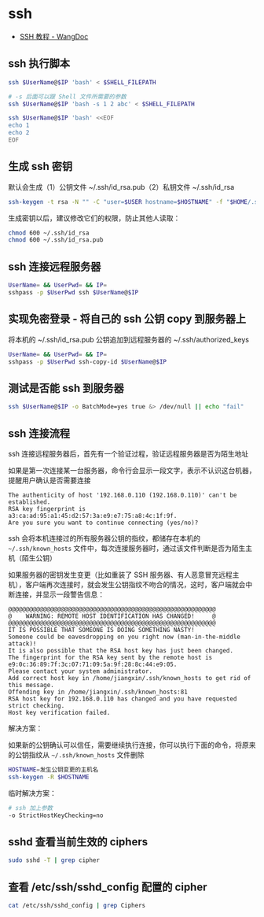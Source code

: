 # ssh

* [SSH 教程 - WangDoc](https://wangdoc.com/ssh/client)

## ssh 执行脚本

```bash
ssh $UserName@$IP 'bash' < $SHELL_FILEPATH

# -s 后面可以跟 Shell 文件所需要的参数
ssh $UserName@$IP 'bash -s 1 2 abc' < $SHELL_FILEPATH

ssh $UserName@$IP 'bash' <<EOF
echo 1
echo 2
EOF
```

## 生成 ssh 密钥

默认会生成（1）公钥文件 ~/.ssh/id_rsa.pub（2）私钥文件 ~/.ssh/id_rsa

```bash
ssh-keygen -t rsa -N "" -C "user=$USER hostname=$HOSTNAME" -f "$HOME/.ssh/id_rsa"
```

生成密钥以后，建议修改它们的权限，防止其他人读取：

```bash
chmod 600 ~/.ssh/id_rsa
chmod 600 ~/.ssh/id_rsa.pub
```

## ssh 连接远程服务器

```bash
UserName= && UserPwd= && IP=
sshpass -p $UserPwd ssh $UserName@$IP
```

## 实现免密登录 - 将自己的 ssh 公钥 copy 到服务器上

将本机的 ~/.ssh/id_rsa.pub 公钥追加到远程服务器的 ~/.ssh/authorized_keys

```bash
UserName= && UserPwd= && IP=
sshpass -p $UserPwd ssh-copy-id $UserName@$IP
```

## 测试是否能 ssh 到服务器

```bash
ssh $UserName@$IP -o BatchMode=yes true &> /dev/null || echo "fail"
```

## ssh 连接流程

ssh 连接远程服务器后，首先有一个验证过程，验证远程服务器是否为陌生地址

如果是第一次连接某一台服务器，命令行会显示一段文字，表示不认识这台机器，提醒用户确认是否需要连接

```
The authenticity of host '192.168.0.110 (192.168.0.110)' can't be established.
RSA key fingerprint is a3:ca:ad:95:a1:45:d2:57:3a:e9:e7:75:a8:4c:1f:9f.
Are you sure you want to continue connecting (yes/no)?
```

ssh 会将本机连接过的所有服务器公钥的指纹，都储存在本机的 `~/.ssh/known_hosts` 文件中，每次连接服务器时，通过该文件判断是否为陌生主机（陌生公钥）

如果服务器的密钥发生变更（比如重装了 SSH 服务器、有人恶意冒充远程主机），客户端再次连接时，就会发生公钥指纹不吻合的情况，这时，客户端就会中断连接，并显示一段警告信息：

```
@@@@@@@@@@@@@@@@@@@@@@@@@@@@@@@@@@@@@@@@@@@@@@@@@@@@@@@@@@@
@    WARNING: REMOTE HOST IDENTIFICATION HAS CHANGED!     @
@@@@@@@@@@@@@@@@@@@@@@@@@@@@@@@@@@@@@@@@@@@@@@@@@@@@@@@@@@@
IT IS POSSIBLE THAT SOMEONE IS DOING SOMETHING NASTY!
Someone could be eavesdropping on you right now (man-in-the-middle attack)!
It is also possible that the RSA host key has just been changed.
The fingerprint for the RSA key sent by the remote host is
e9:0c:36:89:7f:3c:07:71:09:5a:9f:28:8c:44:e9:05.
Please contact your system administrator.
Add correct host key in /home/jiangxin/.ssh/known_hosts to get rid of this message.
Offending key in /home/jiangxin/.ssh/known_hosts:81
RSA host key for 192.168.0.110 has changed and you have requested strict checking.
Host key verification failed.
```

解决方案：

如果新的公钥确认可以信任，需要继续执行连接，你可以执行下面的命令，将原来的公钥指纹从 `~/.ssh/known_hosts` 文件删除

```bash
HOSTNAME=发生公钥变更的主机名
ssh-keygen -R $HOSTNAME
```

临时解决方案：

```bash
# ssh 加上参数
-o StrictHostKeyChecking=no
```

## sshd 查看当前生效的 ciphers

```bash
sudo sshd -T | grep cipher
```

## 查看 /etc/ssh/sshd_config 配置的 cipher

```bash
cat /etc/ssh/sshd_config | grep Ciphers
```
